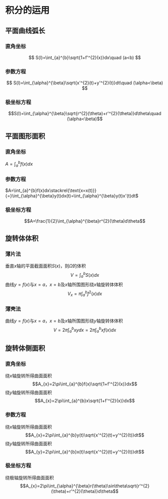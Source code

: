 # 积分的运用

## 平面曲线弧长

### 直角坐标

$$
S(l)=\int_{a}^{b}\sqrt{1+f'^{2}(x)}dx\quad (a<b)
$$

### 参数方程

$$
S(l)=\int_{\alpha}^{\beta}\sqrt{x'^{2}(t)+y'^{2}(t)}dt\quad (\alpha<\beta)
$$

### 极坐标方程

$$S(l)=\int_{\alpha}^{\beta}\sqrt{r^{2}(\theta)+r'^{2}(\theta)}d\theta\quad (\alpha<\beta)$$

## 平面图形面积

### 直角坐标

$A=\int_{a}^{b}f(x)dx$

### 参数方程

$A=\int_{a}^{b}f(x)dx\stackrel{\text{x=x(t)}}{=}\int_{\alpha}^{\beta}y(t)dx(t)=\int_{\alpha}^{\beta}y(t)x'(t)dt$

### 极坐标方程

$$A=\frac{1}{2}\int_{\alpha}^{\beta}r^{2}(\theta)d\theta$$

## 旋转体体积

### 薄片法

垂直$x$轴的平面截面面积$S(x)$，则$\Omega$的体积 $$V=\int_{a}^{b}S(x)dx$$
曲线$y=f(x)$与$x=a$，$x=b$及$x$轴所围图形绕$x$轴旋转体体积
$$V_{x}=\pi\int_{a}^{b}f^{2}(x)dx$$

### 薄壳法

曲线$y=f(x)$与$x=a$，$x=b$及$x$轴所围图形绕$y$轴旋转体体积
$$V=2\pi\int_{a}^{b}xydx=2\pi\int_{a}^{b}xf(x)dx$$

## 旋转体侧面积

### 直角坐标

绕$x$轴旋转所得曲面面积
$$A_{x}=2\pi\int_{a}^{b}f(x)\sqrt{1+f'^{2}(x)}dx$$
绕$y$轴旋转所得曲面面积 $$A_{x}=2\pi\int_{a}^{b}x\sqrt{1+f'^{2}(x)}dx$$

### 参数方程

绕$x$轴旋转所得曲面面积
$$A_{x}=2\pi\int_{a}^{b}y(t)\sqrt{x'^{2}(t)+y'^{2}(t)}dt$$
绕$y$轴旋转所得曲面面积
$$A_{y}=2\pi\int_{a}^{b}x(t)\sqrt{x'^{2}(t)+y'^{2}(t)}dt$$

### 极坐标方程

绕极轴旋转所得曲面面积
$$A_{x}=2\pi\int_{\alpha}^{\beta}r(\theta)\sin\theta\sqrt{r'^{2}(\theta)+r'^{2}(\theta)}d\theta$$
